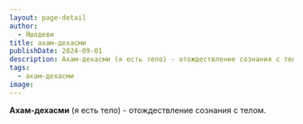 ```yaml
---
layout: page-detail
author:
  - Яшодеви
title: ахам-дехасми
publishDate: 2024-09-01
description: Ахам-дехасми (я есть тело) - отождествление сознания с телом.
tags:
  - ахам-дехасми
image:
---
```

**Ахам-дехасми** (я есть тело) - отождествление сознания с телом.


